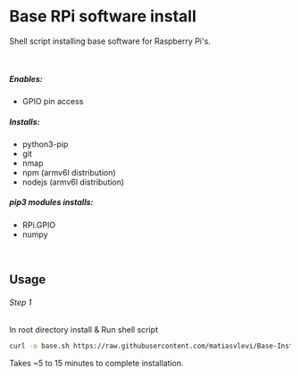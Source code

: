 # Base RPi software install
Shell script installing base software for Raspberry Pi's.

<br/>

##### Enables:
* GPIO pin access

##### Installs:
* python3-pip
* git
* nmap
* npm (armv6l distribution)
* nodejs (armv6l distribution)

##### pip3 modules installs:
* RPi.GPIO
* numpy

<br/>

## Usage
###### Step 1
In root directory install & Run shell script
```sh
curl -o base.sh https://raw.githubusercontent.com/matiasvlevi/Base-Install/main/base.sh ; sudo sh base.sh
```
Takes ~5 to 15 minutes to complete installation.
